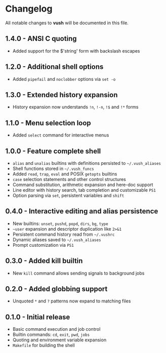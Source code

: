 # Changelog

All notable changes to **vush** will be documented in this file.

## 1.4.0 - ANSI C quoting
- Added support for the $'string' form with backslash escapes

## 1.2.0 - Additional shell options
- Added `pipefail` and `noclobber` options via `set -o`

## 1.3.0 - Extended history expansion
- History expansion now understands `!n`, `!-n`, `!$` and `!*` forms

## 1.1.0 - Menu selection loop
- Added `select` command for interactive menus

## 1.0.0 - Feature complete shell
- `alias` and `unalias` builtins with definitions persisted to `~/.vush_aliases`
- Shell functions stored in `~/.vush_funcs`
- Added `read`, `trap`, `eval` and POSIX `getopts` builtins
- `case` selection statements and other control structures
- Command substitution, arithmetic expansion and here-doc support
- Line editor with history search, tab completion and customizable `PS1`
- Option parsing via `set`, persistent variables and `shift`

## 0.4.0 - Interactive editing and alias persistence
- New builtins: `unset`, `pushd`, `popd`, `dirs`, `bg`, `type`
- `~user` expansion and descriptor duplication like `2>&1`
- Persistent command history read from `~/.vushrc`
- Dynamic aliases saved to `~/.vush_aliases`
- Prompt customization via `PS1`

## 0.3.0 - Added kill builtin
- New `kill` command allows sending signals to background jobs

## 0.2.0 - Added globbing support
- Unquoted `*` and `?` patterns now expand to matching files

## 0.1.0 - Initial release
- Basic command execution and job control
- Builtin commands: `cd`, `exit`, `pwd`, `jobs`
- Quoting and environment variable expansion
- `Makefile` for building the shell
